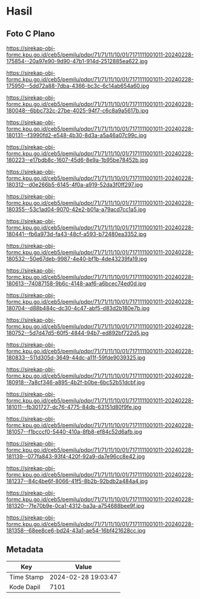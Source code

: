 # Hasil

## Foto C Plano

https://sirekap-obj-formc.kpu.go.id/ceb5/pemilu/pdpr/71/71/11/10/01/7171111001011-20240228-175854--20a97e90-9d90-47b1-914d-2512885ea622.jpg

https://sirekap-obj-formc.kpu.go.id/ceb5/pemilu/pdpr/71/71/11/10/01/7171111001011-20240228-175950--5dd72a88-7dba-4366-bc3c-6c14ab654a60.jpg

https://sirekap-obj-formc.kpu.go.id/ceb5/pemilu/pdpr/71/71/11/10/01/7171111001011-20240228-180048--6bbc732c-27be-4025-94f7-c6c8a9a5617b.jpg

https://sirekap-obj-formc.kpu.go.id/ceb5/pemilu/pdpr/71/71/11/10/01/7171111001011-20240228-180131--f3990fd2-e548-4b30-8d3a-a5a46a07c99c.jpg

https://sirekap-obj-formc.kpu.go.id/ceb5/pemilu/pdpr/71/71/11/10/01/7171111001011-20240228-180223--e17bdb8c-1607-45d6-8e9a-1b95be78452b.jpg

https://sirekap-obj-formc.kpu.go.id/ceb5/pemilu/pdpr/71/71/11/10/01/7171111001011-20240228-180312--d0e266b5-6145-4f0a-a919-52da3f0ff297.jpg

https://sirekap-obj-formc.kpu.go.id/ceb5/pemilu/pdpr/71/71/11/10/01/7171111001011-20240228-180355--53c1ad04-9070-42e2-b01a-a79acd7cc1a5.jpg

https://sirekap-obj-formc.kpu.go.id/ceb5/pemilu/pdpr/71/71/11/10/01/7171111001011-20240228-180441--fb6a973d-fa43-48cf-a593-b72480ea3352.jpg

https://sirekap-obj-formc.kpu.go.id/ceb5/pemilu/pdpr/71/71/11/10/01/7171111001011-20240228-180532--50e67deb-9987-4e40-bf1b-4de43239fa19.jpg

https://sirekap-obj-formc.kpu.go.id/ceb5/pemilu/pdpr/71/71/11/10/01/7171111001011-20240228-180613--74087158-9b6c-4148-aaf6-a6bcec74ed0d.jpg

https://sirekap-obj-formc.kpu.go.id/ceb5/pemilu/pdpr/71/71/11/10/01/7171111001011-20240228-180704--d88b484c-dc30-4c47-abf5-d83d2b180e7b.jpg

https://sirekap-obj-formc.kpu.go.id/ceb5/pemilu/pdpr/71/71/11/10/01/7171111001011-20240228-180752--5d7d47d5-60f5-4844-94b7-ed892bf722d5.jpg

https://sirekap-obj-formc.kpu.go.id/ceb5/pemilu/pdpr/71/71/11/10/01/7171111001011-20240228-180833--511d305d-3649-44dc-a11f-59fde9039325.jpg

https://sirekap-obj-formc.kpu.go.id/ceb5/pemilu/pdpr/71/71/11/10/01/7171111001011-20240228-180918--7a8cf346-a895-4b2f-b0be-6bc52b51dcbf.jpg

https://sirekap-obj-formc.kpu.go.id/ceb5/pemilu/pdpr/71/71/11/10/01/7171111001011-20240228-181011--fb301727-dc76-4775-84db-63151d80f9fe.jpg

https://sirekap-obj-formc.kpu.go.id/ceb5/pemilu/pdpr/71/71/11/10/01/7171111001011-20240228-181057--f1bcccf0-5440-410a-8fb8-ef84c52d6afb.jpg

https://sirekap-obj-formc.kpu.go.id/ceb5/pemilu/pdpr/71/71/11/10/01/7171111001011-20240228-181139--077fa843-93f4-420f-92a9-da7e96cc8e42.jpg

https://sirekap-obj-formc.kpu.go.id/ceb5/pemilu/pdpr/71/71/11/10/01/7171111001011-20240228-181237--84c4be6f-8066-41f5-8b2b-92bdb2a484a4.jpg

https://sirekap-obj-formc.kpu.go.id/ceb5/pemilu/pdpr/71/71/11/10/01/7171111001011-20240228-181320--7fe70b9e-0ca1-4312-ba3a-a754688bee9f.jpg

https://sirekap-obj-formc.kpu.go.id/ceb5/pemilu/pdpr/71/71/11/10/01/7171111001011-20240228-181358--68ee8ce6-bd24-43a1-ae54-16bf421628cc.jpg


## Metadata

| Key        | Value               |
| ---------- | ------------------- |
| Time Stamp | 2024-02-28 19:03:47 |
| Kode Dapil | 7101                |



